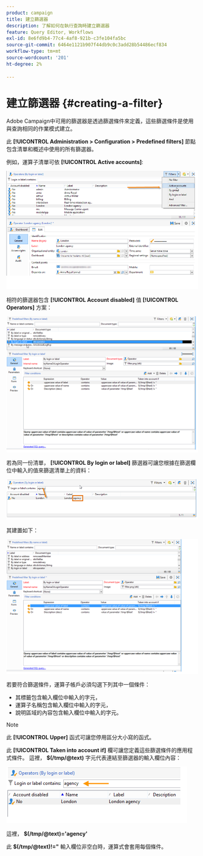 ```yaml
---
product: campaign
title: 建立篩選器
description: 了解如何在執行查詢時建立篩選器
feature: Query Editor, Workflows
exl-id: 8e6fd9b4-77c4-4af8-921b-c3fe104fa5bc
source-git-commit: 6464e1121b907f44db9c0c3add28b54486ecf834
workflow-type: tm+mt
source-wordcount: '201'
ht-degree: 2%

---
```


# 建立篩選器 {#creating-a-filter}

Adobe Campaign中可用的篩選器是透過篩選條件來定義，這些篩選條件是使用與查詢相同的作業模式建立。

此 **[!UICONTROL Administration > Configuration > Predefined filters]** 節點包含清單和概述中使用的所有篩選器。

例如，運算子清單可依 **[!UICONTROL Active accounts]**:

![](assets/query_editor_filter_sample_1.png)

相符的篩選器包含 **[!UICONTROL Account disabled]** 值 **[!UICONTROL Operators]** 方案：

![](assets/query_editor_filter_sample_2.png)

若為同一份清單， **[!UICONTROL By login or label]** 篩選器可讓您根據在篩選欄位中輸入的值來篩選清單上的資料：

![](assets/query_editor_filter_sample_3.png)

其建置如下：

![](assets/query_editor_filter_sample_4.png)

若要符合篩選條件，運算子帳戶必須勾選下列其中一個條件：

* 其標籤包含輸入欄位中輸入的字元，
* 運算子名稱包含輸入欄位中輸入的字元，
* 說明區域的內容包含輸入欄位中輸入的字元。

>[!NOTE]
>
>此 **[!UICONTROL Upper]** 函式可讓您停用區分大小寫的函式。

此 **[!UICONTROL Taken into account if]** 欄可讓您定義這些篩選條件的應用程式條件。 這裡， **$(/tmp/@text)** 字元代表連結至篩選器的輸入欄位內容：

![](assets/query_editor_filter_sample_5.png)

這裡， **$(/tmp/@text)=&#39;agency&#39;**

此 **$(/tmp/@text)!=&quot;** 輸入欄位非空白時，運算式會套用每個條件。
